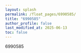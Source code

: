 ```yaml
---
layout: splash
permalink: /float_pages/6990585/
title: "6990585"
author_profile: false
last_modified_at: 2025-06-13
toc: false
---
```

 
6990585
